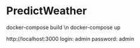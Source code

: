 # PredictWeather

docker-compose build \n
docker-compose up

http://localhost:3000
login: admin
password: admin

